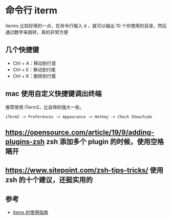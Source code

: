 # 命令行 iterm

iterms 比较好用的一点，在命令行输入 d ，就可以输出 10 个你使用的目录，然后通过数字来跳转，真的非常方便

## 几个快捷键

- Ctrl + A：移动到行首
- Ctrl + E：移动到行尾
- Ctrl + K：删除到行尾

## mac 使用自定义快捷键调出终端

推荐使用 iTerm2，比自带的强大一些。

`iTerm2 -> Preferences -> Appearance -> Hotkey -> Check Show/hide`

## https://opensource.com/article/19/9/adding-plugins-zsh zsh 添加多个 plugin 的时候，使用空格隔开

## https://www.sitepoint.com/zsh-tips-tricks/ 使用 zsh 的十个建议，还挺实用的

## 参考

- [items 的使用指南](https://xiaozhou.net/learn-the-command-line-iterm-and-zsh-2017-06-23.html)

